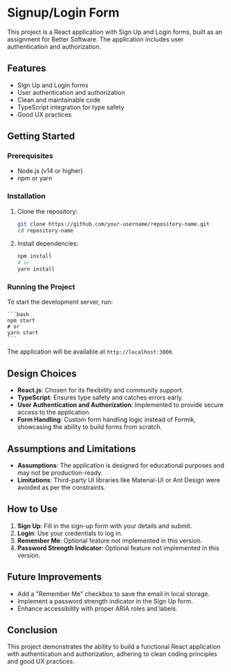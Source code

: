 # Signup/Login Form

This project is a React application with Sign Up and Login forms, built as an assignment for Better Software. The application includes user authentication and authorization.

## Features

- Sign Up and Login forms
- User authentication and authorization
- Clean and maintainable code
- TypeScript integration for type safety
- Good UX practices

## Getting Started

### Prerequisites

- Node.js (v14 or higher)
- npm or yarn

### Installation

1. Clone the repository:

    ```bash
    git clone https://github.com/your-username/repository-name.git
    cd repository-name
    ```

2. Install dependencies:

    ```bash
    npm install
    # or
    yarn install
    ```

### Running the Project

To start the development server, run:

    ```bash
    npm start
    # or
    yarn start
    ```

The application will be available at `http://localhost:3000`.

## Design Choices

- **React.js**: Chosen for its flexibility and community support.
- **TypeScript**: Ensures type safety and catches errors early.
- **User Authentication and Authorization**: Implemented to provide secure access to the application.
- **Form Handling**: Custom form handling logic instead of Formik, showcasing the ability to build forms from scratch.

## Assumptions and Limitations

- **Assumptions**: The application is designed for educational purposes and may not be production-ready.
- **Limitations**: Third-party UI libraries like Material-UI or Ant Design were avoided as per the constraints.

## How to Use

1. **Sign Up**: Fill in the sign-up form with your details and submit.
2. **Login**: Use your credentials to log in.
3. **Remember Me**: Optional feature not implemented in this version.
4. **Password Strength Indicator**: Optional feature not implemented in this version.

## Future Improvements

- Add a "Remember Me" checkbox to save the email in local storage.
- Implement a password strength indicator in the Sign Up form.
- Enhance accessibility with proper ARIA roles and labels.

## Conclusion

This project demonstrates the ability to build a functional React application with authentication and authorization, adhering to clean coding principles and good UX practices.
